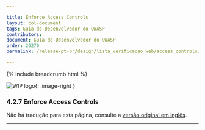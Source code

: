 ```yaml
---

title: Enforce Access Controls
layout: col-document
tags: Guia do Desenvolvedor do OWASP
contributors:
document: Guia do Desenvolvedor do OWASP
order: 26270
permalink: /release-pt-br/design/lista_verificacao_web/access_controls/

---
```


{% include breadcrumb.html %}

<style type="text/css">
.image-right {
  height: 180px;
  display: block;
  margin-left: auto;
  margin-right: auto;
  float: right;
}
</style>

![WIP logo](../../../assets/images/dg_wip.png "Trabalho em andamento"){: .image-right }

### 4.2.7 Enforce Access Controls

Não há tradução para esta página, consulte a [versão original em inglês][release060207].

----

[release060207]: https://github.com/OWASP/www-project-developer-guide/blob/main/draft/06-design/02-web-app-checklist/07-access-controls.md
